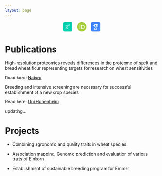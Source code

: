 ```yaml
---
layout: page
---
```


<div align="center">
<a href="https://www.researchgate.net/profile/Muhammad_Afzal118" target="_blank"><img src="/assets/img/researchgate_icon_130843.png" title="Research Gate" alt="Research Gate" height="30"></a> &nbsp;&nbsp; <a href="https://orcid.org/0000-0002-1020-4133" target="_blank"><img src="/assets/img/orcid_icon_130865.png" title="ORCID" alt="ORCID" height="30"></a> &nbsp;&nbsp; <a href="https://scholar.google.com/citations?user=LiKNUFkAAAAJ&hl=en" target="_blank"><img src="/assets/img/google_scholar_icon_130918.png" title="Google Scholar" alt="Google Scholar" height="30"></a>
</div>

# Publications

High-resolution proteomics reveals differences in the proteome of spelt and bread wheat flour representing targets for research on wheat sensitivities

Read here: [Nature](https://www.nature.com/articles/s41598-020-71712-5)

Breeding and intensive screening are necessary for successful establishment of a new crop species

Read here: [Uni Hohenheim](https://weizen.uni-hohenheim.de/fileadmin/einrichtungen/lsa-weizen/Bilder/Longin/Emmer_MLR_Agro.pdf)

updating...

# Projects

- Combining agronomic and quality traits in wheat species

- Association mapping, Genomic prediction and evaluation of various traits of Einkorn

- Establishment of sustainable breeding program for Emmer
